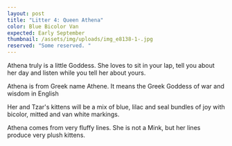 ```yaml
---
layout: post
title: "Litter 4: Queen Athena"
color: Blue Bicolor Van
expected: Early September
thumbnail: /assets/img/uploads/img_e8138-1-.jpg
reserved: "Some reserved. "
---
```

Athena truly is a little Goddess. She loves to sit in your lap, tell you about her day and listen while you tell her about yours. 

Athena is from Greek name Athene. It means the Greek Goddess of war and wisdom in English

Her and Tzar's kittens will be a mix of blue, lilac and seal bundles of joy with bicolor,  mitted and van white markings. 

Athena comes from very fluffy lines. She is not a Mink, but her lines produce very plush kittens.